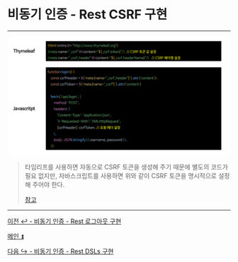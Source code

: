 # 비동기 인증 - Rest CSRF 구현

---

![img.png](img.png)

> 타임리프를 사용하면 자동으로 CSRF 토큰을 생성해 주기 때문에 별도의 코드가 필요 없지만, 자바스크립트를 사용하면 위와 같이 CSRF 토큰을 명시적으로 설정해 주어야 한다.
> 
> [참고](https://github.com/genesis12345678/TIL/blob/main/Spring/security/Cors_Csrf/CsrfAggregation.md)

---

[이전 ↩️ - 비동기 인증 - Rest 로그아웃 구현](https://github.com/genesis12345678/TIL/blob/main/Spring/security/Projects/%EB%B9%84%EB%8F%99%EA%B8%B0_%EC%9D%B8%EC%A6%9D/%EB%A1%9C%EA%B7%B8%EC%95%84%EC%9B%83/Main.md)

[메인 ⏫](https://github.com/genesis12345678/TIL/blob/main/Spring/security/main.md)

[다음 ↪️ - 비동기 인증 - Rest DSLs 구현](https://github.com/genesis12345678/TIL/blob/main/Spring/security/Projects/%EB%B9%84%EB%8F%99%EA%B8%B0_%EC%9D%B8%EC%A6%9D/DSLs/Main.md)